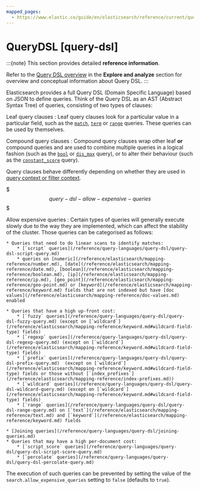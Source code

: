 ```yaml
---
mapped_pages:
  - https://www.elastic.co/guide/en/elasticsearch/reference/current/query-dsl.html
---
```


# QueryDSL [query-dsl]

:::{note}
This section provides detailed **reference information**.

Refer to the [Query DSL overview](docs-content://explore-analyze/query-filter/languages/querydsl.md) in the **Explore and analyze** section for overview and conceptual information about Query DSL.
:::

Elasticsearch provides a full Query DSL (Domain Specific Language) based on JSON to define queries. Think of the Query DSL as an AST (Abstract Syntax Tree) of queries, consisting of two types of clauses:

Leaf query clauses
:   Leaf query clauses look for a particular value in a particular field, such as the [`match`](/reference/query-languages/query-dsl/query-dsl-match-query.md), [`term`](/reference/query-languages/query-dsl/query-dsl-term-query.md) or [`range`](/reference/query-languages/query-dsl/query-dsl-range-query.md) queries. These queries can be used by themselves.

Compound query clauses
:   Compound query clauses wrap other leaf **or** compound queries and are used to combine multiple queries in a logical fashion (such as the [`bool`](/reference/query-languages/query-dsl/query-dsl-bool-query.md) or [`dis_max`](/reference/query-languages/query-dsl/query-dsl-dis-max-query.md) query), or to alter their behaviour (such as the [`constant_score`](/reference/query-languages/query-dsl/query-dsl-constant-score-query.md) query).

Query clauses behave differently depending on whether they are used in [query context or filter context](/reference/query-languages/query-dsl/query-filter-context.md).

$$$query-dsl-allow-expensive-queries$$$

Allow expensive queries
:   Certain types of queries will generally execute slowly due to the way they are implemented, which can affect the stability of the cluster. Those queries can be categorised as follows:

    * Queries that need to do linear scans to identify matches:
        * [`script` queries](/reference/query-languages/query-dsl/query-dsl-script-query.md)
        * queries on [numeric](/reference/elasticsearch/mapping-reference/number.md), [date](/reference/elasticsearch/mapping-reference/date.md), [boolean](/reference/elasticsearch/mapping-reference/boolean.md), [ip](/reference/elasticsearch/mapping-reference/ip.md), [geo_point](/reference/elasticsearch/mapping-reference/geo-point.md) or [keyword](/reference/elasticsearch/mapping-reference/keyword.md) fields that are not indexed but have [doc values](/reference/elasticsearch/mapping-reference/doc-values.md) enabled

    * Queries that have a high up-front cost:
        * [`fuzzy` queries](/reference/query-languages/query-dsl/query-dsl-fuzzy-query.md) (except on [`wildcard`](/reference/elasticsearch/mapping-reference/keyword.md#wildcard-field-type) fields)
        * [`regexp` queries](/reference/query-languages/query-dsl/query-dsl-regexp-query.md) (except on [`wildcard`](/reference/elasticsearch/mapping-reference/keyword.md#wildcard-field-type) fields)
        * [`prefix` queries](/reference/query-languages/query-dsl/query-dsl-prefix-query.md)  (except on [`wildcard`](/reference/elasticsearch/mapping-reference/keyword.md#wildcard-field-type) fields or those without [`index_prefixes`](/reference/elasticsearch/mapping-reference/index-prefixes.md))
        * [`wildcard` queries](/reference/query-languages/query-dsl/query-dsl-wildcard-query.md) (except on [`wildcard`](/reference/elasticsearch/mapping-reference/keyword.md#wildcard-field-type) fields)
        * [`range` queries](/reference/query-languages/query-dsl/query-dsl-range-query.md) on [`text`](/reference/elasticsearch/mapping-reference/text.md) and [`keyword`](/reference/elasticsearch/mapping-reference/keyword.md) fields

    * [Joining queries](/reference/query-languages/query-dsl/joining-queries.md)
    * Queries that may have a high per-document cost:
        * [`script_score` queries](/reference/query-languages/query-dsl/query-dsl-script-score-query.md)
        * [`percolate` queries](/reference/query-languages/query-dsl/query-dsl-percolate-query.md)


The execution of such queries can be prevented by setting the value of the `search.allow_expensive_queries` setting to `false` (defaults to `true`).

